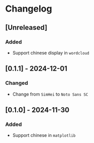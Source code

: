# Changelog


## [Unreleased]

### Added
- Support chinese display in `wordcloud`


## [0.1.1] - 2024-12-01

### Changed
- Change from `SimHei` to `Noto Sans SC`


## [0.1.0] - 2024-11-30

### Added
- Support chinese in `matplotlib`
